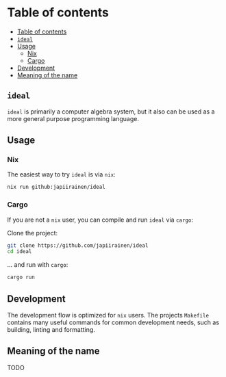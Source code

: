 # Table of contents

- [Table of contents](#table-of-contents)
- [`ideal`](#ideal)
- [Usage](#usage)
    - [Nix](#nix)
    - [Cargo](#cargo)
- [Development](#development)
- [Meaning of the name](#meaning-of-the-name)

## `ideal`

`ideal` is primarily a computer algebra system, but it also can be used as a
more general purpose programming language.

## Usage

### Nix

The easiest way to try `ideal` is via `nix`:

```bash
nix run github:japiirainen/ideal
```

### Cargo

If you are not a `nix` user, you can compile and run `ideal` via `cargo`:

Clone the project:

```bash
git clone https://github.com/japiirainen/ideal
cd ideal
```

... and run with `cargo`:

```bash
cargo run
```

## Development

The development flow is optimized for `nix` users. The projects `Makefile` contains
many useful commands for common development needs, such as building, linting and
formatting.

## Meaning of the name

TODO
